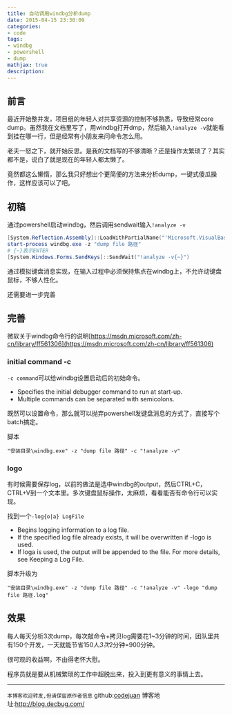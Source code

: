 ```yaml
---
title: 自动调用windbg分析dump
date: 2015-04-15 23:30:09
categories:
- code
tags: 
- windbg
- powershell
- dump
mathjax: true
description:
---
```


## 前言

最近开始整并发，项目组的年轻人对共享资源的控制不够熟悉，导致经常core dump。虽然我在文档里写了，用windbg打开dmp，然后输入`!analyze -v`就能看到挂在哪一行，但是经常有小朋友来问命令怎么用。

老夫一怒之下，就开始反思。是我的文档写的不够清晰？还是操作太繁琐了？其实都不是，说白了就是现在的年轻人都太懒了。

竟然都这么懒惰，那么我只好想出个更简便的方法来分析dump，一键式傻瓜操作，这样应该可以了吧。

<!--more-->

## 初稿

通过powershell启动windbg，然后调用sendwait输入`!analyze -v`

``` powershell
[System.Reflection.Assembly]::LoadWithPartialName("'Microsoft.VisualBasic")
start-process windbg.exe -z "dump file 路径"
# {~}表示ENTER 
[System.Windows.Forms.SendKeys]::SendWait("!analyze -v{~}")
```

通过模拟键盘消息实现，在输入过程中必须保持焦点在windbg上，不允许动键盘鼠标，不够人性化。

还需要进一步完善


## 完善

微软关于windbg命令行的说明[https://msdn.microsoft.com/zh-cn/library/ff561306](https://msdn.microsoft.com/zh-cn/library/ff561306)


### initial command -c

`-c command`可以给windbg设置启动后的初始命令。

- Specifies the initial debugger command to run at start-up. 
- Multiple commands can be separated with semicolons.

既然可以设置命令，那么就可以抛弃powershell发键盘消息的方式了，直接写个batch搞定。

脚本

``` batch
"安装目录\windbg.exe" -z "dump file 路径" -c "!analyze -v"
```


### logo

有时候需要保存log，以前的做法是选中windbg的output，然后CTRL+C，CTRL+V到一个文本里。多次键盘鼠标操作，太麻烦，看看能否有命令行可以实现。

找到一个`-log{o|a} LogFile`

- Begins logging information to a log file. 
- If the specified log file already exists, it will be overwritten if -logo is used. 
- If loga is used, the output will be appended to the file. For more details, see Keeping a Log File.

脚本升级为

``` batch
"安装目录\windbg.exe" -z "dump file 路径" -c "!analyze -v" -logo "dump file 路径.log"
```


## 效果

每人每天分析3次dump，每次敲命令+拷贝log需要花1~3分钟的时间，团队里共有150个开发，一天就能节省150人*3次*2分钟=900分钟。

很可观的收益啊，不由得老怀大慰。

程序员就是要从机械繁琐的工作中超脱出来，投入到更有意义的事情上去。

-----------------------

`本博客欢迎转发,但请保留原作者信息`
github:[codejuan](https://github.com/CodeJuan)
博客地址:http://blog.decbug.com/

